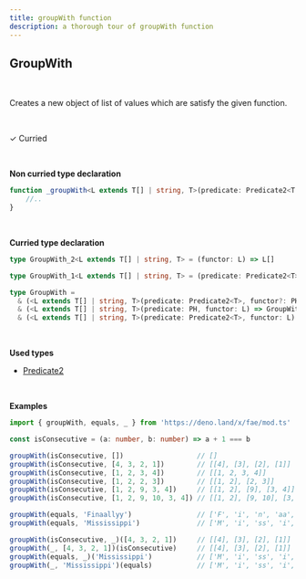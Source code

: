 ```yaml
---
title: groupWith function
description: a thorough tour of groupWith function
---
```


## GroupWith
<br>

Creates a new object of list of values which are satisfy the given function.

<br>

&check; Curried

<br>

**Non curried type declaration**
```typescript
function _groupWith<L extends T[] | string, T>(predicate: Predicate2<T | string>, functor: L): T[][] | string[] {
    //..
}
```
<br>

**Curried type declaration**

```typescript
type GroupWith_2<L extends T[] | string, T> = (functor: L) => L[]

type GroupWith_1<L extends T[] | string, T> = (predicate: Predicate2<T>) => L[]

type GroupWith =
  & (<L extends T[] | string, T>(predicate: Predicate2<T>, functor?: PH) => GroupWith_2<L, T>)
  & (<L extends T[] | string, T>(predicate: PH, functor: L) => GroupWith_1<L, T>)
  & (<L extends T[] | string, T>(predicate: Predicate2<T>, functor: L) => L[])
```
<br>

**Used types**
* [Predicate2](/types/Predicate2)

<br>

**Examples**
```typescript
import { groupWith, equals, _ } from 'https://deno.land/x/fae/mod.ts'

const isConsecutive = (a: number, b: number) => a + 1 === b

groupWith(isConsecutive, [])                  // []
groupWith(isConsecutive, [4, 3, 2, 1])        // [[4], [3], [2], [1]]
groupWith(isConsecutive, [1, 2, 3, 4])        // [[1, 2, 3, 4]]
groupWith(isConsecutive, [1, 2, 2, 3])        // [[1, 2], [2, 3]]
groupWith(isConsecutive, [1, 2, 9, 3, 4])     // [[1, 2], [9], [3, 4]]
groupWith(isConsecutive, [1, 2, 9, 10, 3, 4]) // [[1, 2], [9, 10], [3, 4]]

groupWith(equals, 'Finaallyy')                // ['F', 'i', 'n', 'aa', 'll', 'yy']
groupWith(equals, 'Mississippi')              // ['M', 'i', 'ss', 'i', 'ss', 'i', 'pp', 'i']

groupWith(isConsecutive, _)([4, 3, 2, 1])     // [[4], [3], [2], [1]]
groupWith(_, [4, 3, 2, 1])(isConsecutive)     // [[4], [3], [2], [1]]
groupWith(equals, _)('Mississippi')           // ['M', 'i', 'ss', 'i', 'ss', 'i', 'pp', 'i']
groupWith(_, 'Mississippi')(equals)           // ['M', 'i', 'ss', 'i', 'ss', 'i', 'pp', 'i']
``` 